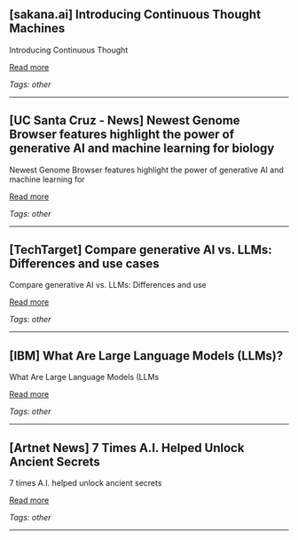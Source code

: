 ## [sakana.ai] Introducing Continuous Thought Machines

Introducing Continuous Thought

[Read more](https://sakana.ai/ctm/)

_Tags: other_

---
## [UC Santa Cruz - News] Newest Genome Browser features highlight the power of generative AI and machine learning for biology

Newest Genome Browser features highlight the power of generative AI and machine learning for

[Read more](https://news.ucsc.edu/2025/02/ai-browser-tracks.html)

_Tags: other_

---
## [TechTarget] Compare generative AI vs. LLMs: Differences and use cases

Compare generative AI vs. LLMs: Differences and use

[Read more](https://www.techtarget.com/searchenterpriseai/tip/Compare-large-language-models-vs-generative-AI)

_Tags: other_

---
## [IBM] What Are Large Language Models (LLMs)?

What Are Large Language Models (LLMs

[Read more](https://www.ibm.com/think/topics/large-language-models)

_Tags: other_

---
## [Artnet News] 7 Times A.I. Helped Unlock Ancient Secrets

7 times A.I. helped unlock ancient secrets

[Read more](https://news.artnet.com/art-world/ai-cracks-archaeology-secrets-2637925)

_Tags: other_

---
